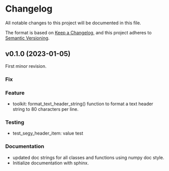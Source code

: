 # Changelog

All notable changes to this project will be documented in this file.

The format is based on [Keep a Changelog](https://keepachangelog.com/en/1.0.0/),
and this project adheres to [Semantic Versioning](https://semver.org/spec/v2.0.0.html).

## v0.1.0 (2023-01-05)
First minor revision.

### Fix

### Feature
- toolkit: format_text_header_string() function to format a text header string to 80 characters per line.

### Testing
- test_segy_header_item: value test

### Documentation
- updated doc strings for all classes and functions using numpy doc style.
- Initialize documentation with sphinx.

